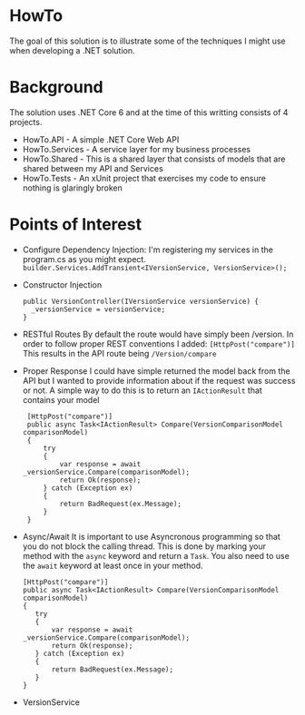 # HowTo 

The goal of this solution is to illustrate some of the techniques I might use when developing a .NET solution.

# Background

The solution uses .NET Core 6 and at the time of this writting consists of 4 projects. 

- HowTo.API - A simple .NET Core Web API
- HowTo.Services - A service layer for my business processes
- HowTo.Shared - This is a shared layer that consists of models that are shared between my API and Services
- HowTo.Tests - An xUnit project that exercises my code to ensure nothing is glaringly broken

# Points of Interest

- Configure Dependency Injection:
  I'm registering my services in the program.cs as you might expect.
  `builder.Services.AddTransient<IVersionService, VersionService>();`
- Constructor Injection
  ```
  public VersionController(IVersionService versionService) { 
    _versionService = versionService;
  }
  ```
- RESTful Routes
  By default the route would have simply been /version. In order to follow proper REST conventions I added:
  `[HttpPost("compare")]`
  This results in the API route being `/Version/compare`
  
- Proper Response
  I could have simple returned the model back from the API but I wanted to provide information about if the request was success or not. A simple way to do this is to return an `IActionResult` that contains your model
  ```
   [HttpPost("compare")]
   public async Task<IActionResult> Compare(VersionComparisonModel comparisonModel)
   {
       try
       {
           var response = await _versionService.Compare(comparisonModel);
           return Ok(response);
       } catch (Exception ex)
       {
           return BadRequest(ex.Message);
       }   
   }
   ```

- Async/Await
  It is important to use Asyncronous programming so that you do not block the calling thread. This is done by marking your method with the `async` keyword and return a `Task`. You also need to use the `await` keyword at least once in       your method.

    ```
   [HttpPost("compare")]
   public async Task<IActionResult> Compare(VersionComparisonModel comparisonModel)
   {
       try
       {
           var response = await _versionService.Compare(comparisonModel);
           return Ok(response);
       } catch (Exception ex)
       {
           return BadRequest(ex.Message);
       }   
   }
   ```
- VersionService
  
